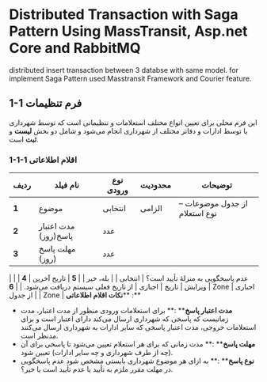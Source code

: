 # Distributed Transaction with Saga Pattern Using MassTransit, Asp.net Core and RabbitMQ
distributed insert transaction between 3 databse with same model. for implement Saga Pattern used Masstransit Framework and Courier feature.
## 1-1 فرم تنظیمات
این فرم محلی برای تعیین انواع مختلف استعلامات و تنظیماتی است که توسط شهرداری یا توسط ادارات و دفاتر مختلف از شهرداری انجام می‌شود و شامل دو بخش **لیست** و **ثبت** است.
### 1-1-1 اقلام اطلاعاتی
| **ردیف** | **نام فیلد** | **نوع ورودی** | **محدودیت** | **توضیحات** |
| --- | --- | --- | --- | --- |
| **1** | موضوع | انتخابی | الزامی | از جدول موضوعات –نوع استعلام |
| **2** | مدت اعتبار پاسخ(روز) | عدد | | |
| **3** | مهلت پاسخ (روز) | عدد |
 |
 |
| **4** | عدم پاسخگویی به منزلۀ تأیید است؟ | انتخابی | | بله، خیر |
| **5** | تاریخ آخرین ویرایش | تاریخ | اجباری | از تاریخ فعلی سیستم دریافت می‌شود. |
| **6** | Zone | اجباری | | از جدول Zone |
**نکات اقلام اطلاعاتی**** :**
- **مدت اعتبار پاسخ**** :** برای استعلامات ورودی منظور از مدت اعتبار، مدت زمانیست که پاسخی که شهرداری ارسال می‌کند دارای اعتبار است و برای استعلامات خروجی، مدت اعتبار پاسخی که سایر ادارات به شهرداری ارسال می‌کنند مدنظر است.
- **مهلت پاسخ**** :** مدت زمانی که برای هر استعلام تعیین می‌شود تا پاسخی برای آن (چه از طرف شهرداری و چه سایر ادارات) تعیین شود.
- **نوع پاسخ**** :** به ازای هر موضوع شهرداری بایستی مشخص شود عدم پاسخگویی در مهلت مقرر ملزم به تأیید یا عدم تأیید است یا خیر؟.
